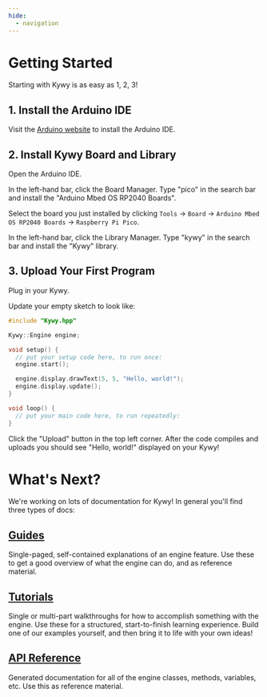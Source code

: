 ```yaml
---
hide:
  - navigation
---
```


<!--
SPDX-FileCopyrightText: 2025 KOINSLOT, Inc.

SPDX-License-Identifier: GPL-3.0-or-later
-->

# Getting Started

Starting with Kywy is as easy as 1, 2, 3!

## 1. Install the Arduino IDE

Visit the [Arduino website](https://www.arduino.cc/en/software/) to install the Arduino IDE.

## 2. Install Kywy Board and Library

Open the Arduino IDE.

In the left-hand bar, click the Board Manager. Type "pico" in the search bar and install the "Arduino Mbed OS RP2040
Boards".

Select the board you just installed by clicking `Tools` -> `Board` -> `Arduino Mbed OS RP2040 Boards` -> `Raspberry Pi
Pico`.

In the left-hand bar, click the Library Manager. Type "kywy" in the search bar and install the "Kywy" library.

## 3. Upload Your First Program

Plug in your Kywy.

Update your empty sketch to look like:

```c++
#include "Kywy.hpp"

Kywy::Engine engine;

void setup() {
  // put your setup code here, to run once:
  engine.start();

  engine.display.drawText(5, 5, "Hello, world!");
  engine.display.update();
}

void loop() {
  // put your main code here, to run repeatedly:
}
```

Click the "Upload" button in the top left corner. After the code compiles and uploads you should see "Hello,
world!" displayed on your Kywy!

# What's Next?

We're working on lots of documentation for Kywy! In general you'll find three types of docs:

## [Guides](https://docs.kywy.io/guides)

Single-paged, self-contained explanations of an engine feature. Use these to get a good overview of what the engine can do, and as reference material.

## [Tutorials](https://docs.kywy.io/tutorials)

Single or multi-part walkthroughs for how to accomplish something with the engine. Use these for a structured,
start-to-finish learning experience. Build one of our examples yourself, and then bring it to life with your own ideas!

## [API Reference](https://docs.kywy.io/api_reference)

Generated documentation for all of the engine classes, methods, variables, etc. Use this as reference material.
